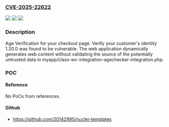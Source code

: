 ### [CVE-2025-22622](https://cve.mitre.org/cgi-bin/cvename.cgi?name=CVE-2025-22622)
![](https://img.shields.io/static/v1?label=Product&message=Age%20Verification&color=blue)
![](https://img.shields.io/static/v1?label=Version&message=%3D%201.20.0%20&color=brighgreen)
![](https://img.shields.io/static/v1?label=Vulnerability&message=CWE-79%20Improper%20Neutralization%20of%20Input%20During%20Web%20Page%20Generation%20(XSS%20or%20'Cross-site%20Scripting')&color=brighgreen)

### Description

Age Verification for your checkout page. Verify your customer's identity 1.20.0 was found to be vulnerable. The web application dynamically generates web content without validating the source of the potentially untrusted data in myapp/class-wc-integration-agechecker-integration.php.

### POC

#### Reference
No PoCs from references.

#### Github
- https://github.com/20142995/nuclei-templates

